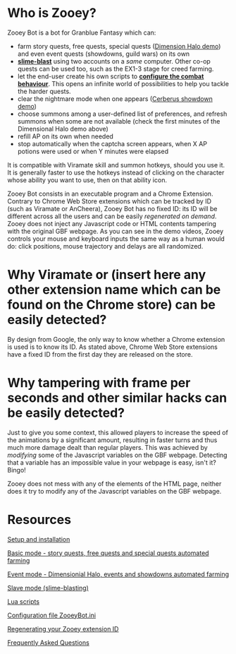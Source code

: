 # Who is Zooey?

Zooey Bot is a bot for Granblue Fantasy which can:
- farm story quests, free quests, special quests ([Dimension Halo demo](https://youtu.be/S_esoRe9xtM)) and even event quests (showdowns, guild wars) on its own
- **[slime-blast](https://www.youtube.com/watch?v=GKHdazIbK_8)** using two accounts on a _same_ computer. Other co-op quests can be used too, such as the EX1-3 stage for creed farming.
- let the end-user create his own scripts to **[configure the combat behaviour](https://www.youtube.com/watch?v=SwWNsTNXWSc)**. This opens an infinite world of possibilities to help you tackle the harder quests.
- clear the nightmare mode when one appears ([Cerberus showdown demo](https://www.youtube.com/watch?v=-xvDRwB4QEk))
- choose summons among a user-defined list of preferences, and refresh summons when some are not available (check the first minutes of the Dimensional Halo demo above)
- refill AP on its own when needed
- stop automatically when the captcha screen appears, when X AP potions were used or when Y minutes were elapsed

It is compatible with Viramate skill and summon hotkeys, should you use it. It is generally faster to use the hotkeys instead of clicking on the character whose ability you want to use, then on that ability icon.

Zooey Bot consists in an executable program and a Chrome Extension. Contrary to Chrome Web Store extensions which can be tracked by ID (such as Viramate or AnCheera), Zooey Bot has no fixed ID: its ID will be different across all the users and can be easily *regenerated on demand*. Zooey does not inject any Javascript code or HTML contents tampering with the original GBF webpage. As you can see in the demo videos, Zooey controls your mouse and keyboard inputs the same way as a human would do: click positions, mouse trajectory and delays are all randomized.

# Why Viramate or (insert here any other extension name which can be found on the Chrome store) can be easily detected?

By design from Google, the only way to know whether a Chrome extension is used is to know its ID. As stated above, Chrome Web Store extensions have a fixed ID from the first day they are released on the store.

# Why tampering with frame per seconds and other similar hacks can be easily detected?

Just to give you some context, this allowed players to increase the speed of the animations by a significant amount, resulting in faster turns and thus much more damage dealt than regular players. This was achieved by *modifying* some of the Javascript variables on the GBF webpage. Detecting that a variable has an impossible value in your webpage is easy, isn't it? Bingo!

Zooey does not mess with any of the elements of the HTML page, neither does it try to modify any of the Javascript variables on the GBF webpage. 

# Resources

[Setup and installation](https://github.com/Masuzu/ZooeyBot/wiki/Setup-and-installation)

[Basic mode - story quests, free quests and special quests automated farming](https://github.com/Masuzu/ZooeyBot/wiki/NYET)

[Event mode - Dimensionial Halo, events and showdowns automated farming](https://github.com/Masuzu/ZooeyBot/wiki/NYET)

[Slave mode (slime-blasting)](https://github.com/Masuzu/ZooeyBot/wiki/Slave-mode-(slime-basting))

[Lua scripts](https://github.com/Masuzu/ZooeyBot/wiki/Lua-scripts)

[Configuration file ZooeyBot.ini](https://github.com/Masuzu/ZooeyBot/wiki/NYET)

[Regenerating your Zooey extension ID](https://github.com/Masuzu/ZooeyBot/wiki/Slave-mode-(slime-basting))

[Frequently Asked Questions](https://github.com/Masuzu/ZooeyBot/wiki/FAQ)